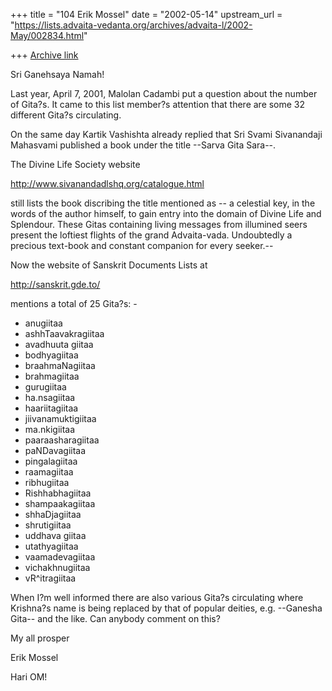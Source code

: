 +++
title = "104 Erik Mossel"
date = "2002-05-14"
upstream_url = "https://lists.advaita-vedanta.org/archives/advaita-l/2002-May/002834.html"

+++
[Archive link](https://lists.advaita-vedanta.org/archives/advaita-l/2002-May/002834.html)

Sri Ganehsaya Namah!

Last year, April 7, 2001, Malolan Cadambi put a question about the number of
Gita?s. It came to this list member?s attention that there are some 32
different Gita?s circulating.

On the same day Kartik Vashishta already replied that Sri Svami Sivanandaji
Mahasvami published a book under the title --Sarva Gita Sara--.

The Divine Life Society website

http://www.sivanandadlshq.org/catalogue.html

still lists the book discribing the title mentioned as -- a celestial key,
in the words of the author himself, to gain entry into the domain of Divine
Life and Splendour. These Gitas containing living messages from illumined
seers present the loftiest flights of the grand Advaita-vada. Undoubtedly a
precious text-book and constant companion for every seeker.--

Now the website of Sanskrit Documents Lists at

http://sanskrit.gde.to/

mentions a total of 25 Gita?s: -

- anugiitaa
- ashhTaavakragiitaa
- avadhuuta giitaa
- bodhyagiitaa
- braahmaNagiitaa
- brahmagiitaa
- gurugiitaa
- ha.nsagiitaa
- haariitagiitaa
- jiivanamuktigiitaa
- ma.nkigiitaa
- paaraasharagiitaa
- paNDavagiitaa
- pingalagiitaa
- raamagiitaa
- ribhugiitaa
- Rishhabhagiitaa
- shampaakagiitaa
- shhaDjagiitaa
- shrutigiitaa
- uddhava giitaa
- utathyagiitaa
- vaamadevagiitaa
- vichakhnugiitaa
- vR^itragiitaa

When I?m well informed there are also various Gita?s circulating where
Krishna?s name is being replaced by that of popular deities, e.g. --Ganesha
Gita-- and the like. Can anybody comment on this?

My all prosper

Erik Mossel

Hari OM!

